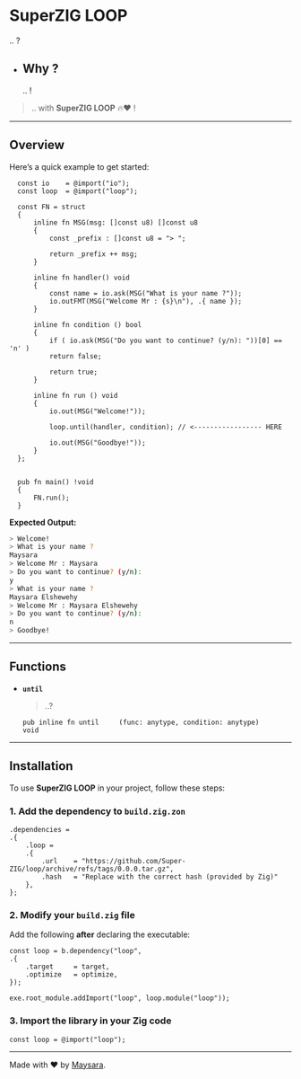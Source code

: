 # **SuperZIG LOOP**  

.. ? 

- ## **Why ?**  

    .. ! 

> .. with **SuperZIG LOOP** 🔥❤️ !  

---

## **Overview**  

Here’s a quick example to get started:  

```zig
  const io    = @import("io");
  const loop  = @import("loop");

  const FN = struct
  {
      inline fn MSG(msg: []const u8) []const u8 
      {
          const _prefix : []const u8 = "> ";

          return _prefix ++ msg;
      }

      inline fn handler() void 
      {
          const name = io.ask(MSG("What is your name ?"));
          io.outFMT(MSG("Welcome Mr : {s}\n"), .{ name });
      }

      inline fn condition () bool
      {
          if ( io.ask(MSG("Do you want to continue? (y/n): "))[0] == 'n' )
          return false;

          return true;
      }

      inline fn run () void
      {
          io.out(MSG("Welcome!"));

          loop.until(handler, condition); // <----------------- HERE

          io.out(MSG("Goodbye!"));
      }
  };


  pub fn main() !void
  {
      FN.run();
  }
```

**Expected Output:**  

```bash
> Welcome!
> What is your name ?
Maysara
> Welcome Mr : Maysara
> Do you want to continue? (y/n): 
y
> What is your name ?
Maysara Elshewehy
> Welcome Mr : Maysara Elshewehy
> Do you want to continue? (y/n):
n
> Goodbye!
```

---

## **Functions**  

- **`until`**

  >..?
  
  ```zig
  pub inline fn until     (func: anytype, condition: anytype)                   void
  ```

---

## **Installation**  

To use **SuperZIG LOOP** in your project, follow these steps:  

### 1. Add the dependency to `build.zig.zon`  

```zig
.dependencies = 
.{
    .loop = 
    .{
        .url    = "https://github.com/Super-ZIG/loop/archive/refs/tags/0.0.0.tar.gz",
        .hash   = "Replace with the correct hash (provided by Zig)"
    },
};
```

### 2. Modify your `build.zig` file  

Add the following **after** declaring the executable:  

```zig
const loop = b.dependency("loop",
.{
    .target     = target,
    .optimize   = optimize,
});

exe.root_module.addImport("loop", loop.module("loop"));
```

### 3. Import the library in your Zig code  

```zig
const loop = @import("loop");
```

---

Made with ❤️ by [Maysara](http://github.com/maysara-elshewehy).